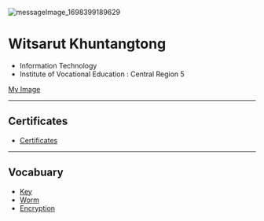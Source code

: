 ![messageImage_1698399189629](https://github.com/Witsarut42/witsarut42.github.io/assets/135482692/4f10e79b-8fde-4000-844d-866f22719d17)

# Witsarut Khuntangtong
+ Information Technology
+ Institute of Vocational Education : Central Region 5

[My Image](HelloWorld)

- - -

## Certificates
  + [Certificates](Certificate)

- - -
## Vocabuary
+ [Key](Key)
+ [Worm](Worm)
+ [Encryption](Encryption)
